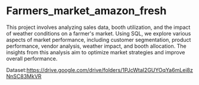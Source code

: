 # Farmers_market_amazon_fresh
 This project involves analyzing sales data, booth utilization, and the impact of weather conditions on a farmer's market. Using SQL, we explore various aspects of market performance, including customer segmentation, product performance, vendor analysis, weather impact, and booth allocation. The insights from this analysis aim to optimize market strategies and improve overall performance.

 Dataset:https://drive.google.com/drive/folders/1PJcWtaI2GUYOqYa6mLei8zNnSC83MkVR
